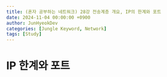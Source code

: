 ```yaml
---
title: (혼자 공부하는 네트워크) 28강 전송계층 개요, IP의 한계와 포트
date: 2024-11-04 00:00:00 +0900
author: JunHyeokDev
categories: [Jungle Keyword, Network]
tags: [Study]
---
```


# IP 한계와 포트